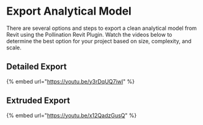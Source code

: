 # Export Analytical Model

There are several options and steps to export a clean analytical model from Revit using the Pollination Revit Plugin. Watch the videos below to determine the best option for your project based on size, complexity, and scale.&#x20;

## Detailed Export&#x20;

{% embed url="https://youtu.be/y3rDqUQ7iwI" %}

## Extruded Export

{% embed url="https://youtu.be/x12QadzGusQ" %}
